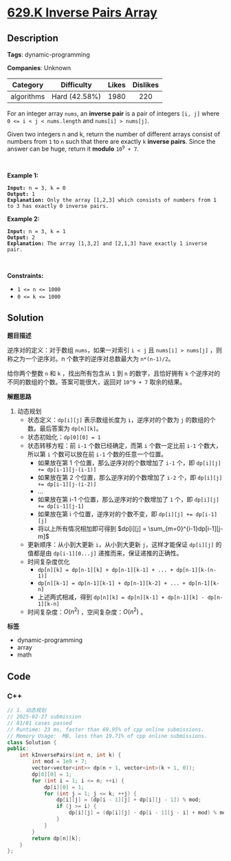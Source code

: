 # [629.K Inverse Pairs Array](https://leetcode.com/problems/k-inverse-pairs-array/description/)

## Description

**Tags**: dynamic-programming

**Companies**: Unknown

|  Category  |  Difficulty   | Likes | Dislikes |
| :--------: | :-----------: | :---: | :------: |
| algorithms | Hard (42.58%) | 1980  |   220    |

<p>For an integer array <code>nums</code>, an <strong>inverse pair</strong> is a pair of integers <code>[i, j]</code> where <code>0 &lt;= i &lt; j &lt; nums.length</code> and <code>nums[i] &gt; nums[j]</code>.</p>
<p>Given two integers n and k, return the number of different arrays consist of numbers from <code>1</code> to <code>n</code> such that there are exactly <code>k</code> <strong>inverse pairs</strong>. Since the answer can be huge, return it <strong>modulo</strong> <code>10<sup>9</sup> + 7</code>.</p>
<p>&nbsp;</p>
<p><strong class="example">Example 1:</strong></p>
<pre><code><strong>Input:</strong> n = 3, k = 0
<strong>Output:</strong> 1
<strong>Explanation:</strong> Only the array [1,2,3] which consists of numbers from 1 to 3 has exactly 0 inverse pairs.</code></pre>
<p><strong class="example">Example 2:</strong></p>
<pre><code><strong>Input:</strong> n = 3, k = 1
<strong>Output:</strong> 2
<strong>Explanation:</strong> The array [1,3,2] and [2,1,3] have exactly 1 inverse pair.</code></pre>
<p>&nbsp;</p>
<p><strong>Constraints:</strong></p>
<ul>
  <li><code>1 &lt;= n &lt;= 1000</code></li>
  <li><code>0 &lt;= k &lt;= 1000</code></li>
</ul>

## Solution

**题目描述**

逆序对的定义：对于数组 `nums`，如果一对索引 `i < j` 且 `nums[i] > nums[j]` ，则称之为一个逆序对。n 个数字的逆序对总数最大为 `n*(n-1)/2`。

给你两个整数 `n` 和 `k` ，找出所有包含从 `1` 到 `n` 的数字，且恰好拥有 `k` 个逆序对的不同的数组的个数。答案可能很大，返回对 `10^9 + 7` 取余的结果。

**解题思路**

1. 动态规划
   - 状态定义：`dp[i][j]` 表示数组长度为 `i`，逆序对的个数为 `j` 的数组的个数。最后答案为 `dp[n][k]`。
   - 状态初始化：`dp[0][0] = 1`
   - 状态转移方程：前 `i-1` 个数已经确定，而第 `i` 个数一定比前 `i-1` 个数大，所以第 `i` 个数可以放在前 `i-1` 个数的任意一个位置。
     - 如果放在第 1 个位置，那么逆序对的个数增加了 `i-1` 个，即 `dp[i][j] += dp[i-1][j-(i-1)]`
     - 如果放在第 2 个位置，那么逆序对的个数增加了 `i-2` 个，即 `dp[i][j] += dp[i-1][j-(i-2)]`
     - ...
     - 如果放在第 i-1 个位置，那么逆序对的个数增加了 `1` 个，即 `dp[i][j] += dp[i-1][j-1]`
     - 如果放在第 i 个位置，逆序对的个数不变，即 `dp[i][j] += dp[i-1][j]`
     - 将以上所有情况相加即可得到 $dp[i][j] = \sum_{m=0}^{i-1}dp[i-1][j-m]$
   - 更新顺序：从小到大更新 `i`，从小到大更新 `j`，这样才能保证 `dp[i][j]` 的值都是由 `dp[i-1][0...j]` 递推而来，保证递推的正确性。
   - 时间复杂度优化
     - `dp[n][k] = dp[n-1][k] + dp[n-1][k-1] + ... + dp[n-1][k-(n-1)]`
     - `dp[n][k-1] = dp[n-1][k-1] + dp[n-1][k-2] + ... + dp[n-1][k-n]`
     - 上述两式相减，得到 `dp[n][k] = dp[n][k-1] + dp[n-1][k] - dp[n-1][k-n]`
   - 时间复杂度：$O(n^2)$ ，空间复杂度：$O(n^2)$ 。

**标签**

- dynamic-programming
- array
- math

<!-- code start -->
## Code

### C++

```cpp
// 1. 动态规划
// 2025-02-27 submission
// 81/81 cases passed
// Runtime: 23 ms, faster than 69.95% of cpp online submissions.
// Memory Usage:  MB, less than 19.71% of cpp online submissions.
class Solution {
public:
    int kInversePairs(int n, int k) {
        int mod = 1e9 + 7;
        vector<vector<int>> dp(n + 1, vector<int>(k + 1, 0));
        dp[0][0] = 1;
        for (int i = 1; i <= n; ++i) {
            dp[i][0] = 1;
            for (int j = 1; j <= k; ++j) {
                dp[i][j] = (dp[i - 1][j] + dp[i][j - 1]) % mod;
                if (j >= i) {
                    dp[i][j] = (dp[i][j] - dp[i - 1][j - i] + mod) % mod;
                }
            }
        }
        return dp[n][k];
    }
};
```

<!-- code end -->
